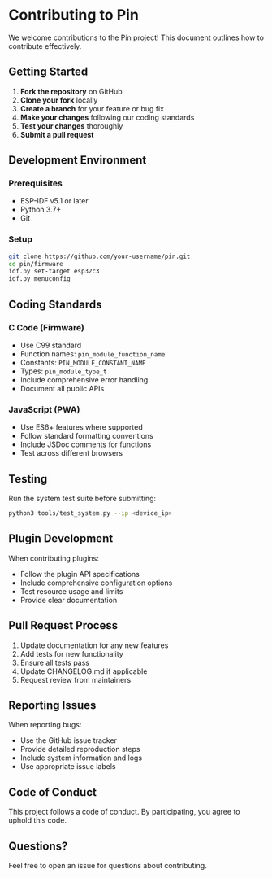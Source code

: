 # Contributing to Pin

We welcome contributions to the Pin project! This document outlines how to contribute effectively.

## Getting Started

1. **Fork the repository** on GitHub
2. **Clone your fork** locally
3. **Create a branch** for your feature or bug fix
4. **Make your changes** following our coding standards
5. **Test your changes** thoroughly
6. **Submit a pull request**

## Development Environment

### Prerequisites
- ESP-IDF v5.1 or later
- Python 3.7+
- Git

### Setup
```bash
git clone https://github.com/your-username/pin.git
cd pin/firmware
idf.py set-target esp32c3
idf.py menuconfig
```

## Coding Standards

### C Code (Firmware)
- Use C99 standard
- Function names: `pin_module_function_name`
- Constants: `PIN_MODULE_CONSTANT_NAME`
- Types: `pin_module_type_t`
- Include comprehensive error handling
- Document all public APIs

### JavaScript (PWA)
- Use ES6+ features where supported
- Follow standard formatting conventions
- Include JSDoc comments for functions
- Test across different browsers

## Testing

Run the system test suite before submitting:
```bash
python3 tools/test_system.py --ip <device_ip>
```

## Plugin Development

When contributing plugins:
- Follow the plugin API specifications
- Include comprehensive configuration options
- Test resource usage and limits
- Provide clear documentation

## Pull Request Process

1. Update documentation for any new features
2. Add tests for new functionality
3. Ensure all tests pass
4. Update CHANGELOG.md if applicable
5. Request review from maintainers

## Reporting Issues

When reporting bugs:
- Use the GitHub issue tracker
- Provide detailed reproduction steps
- Include system information and logs
- Use appropriate issue labels

## Code of Conduct

This project follows a code of conduct. By participating, you agree to uphold this code.

## Questions?

Feel free to open an issue for questions about contributing.